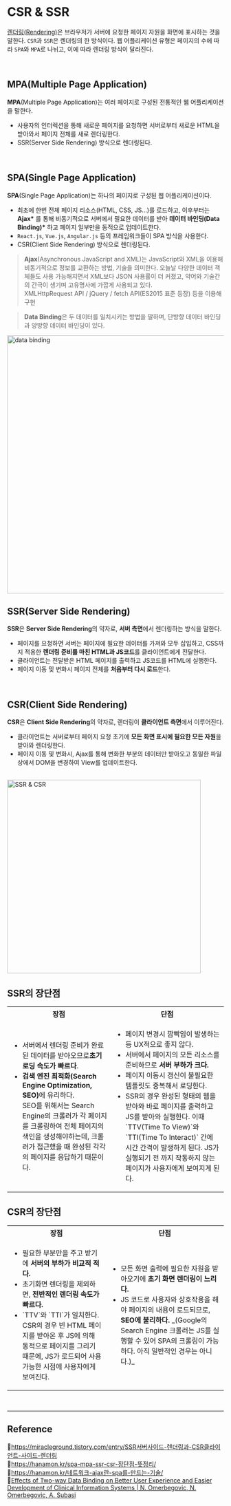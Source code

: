# CSR & SSR

[렌더링(Rendering)](https://github.com/da-in/tech-interview-study/blob/main/Web/%EB%B8%8C%EB%9D%BC%EC%9A%B0%EC%A0%80%EC%99%80%20%EB%A0%8C%EB%8D%94%EB%A7%81.md)은 브라우저가 서버에 요청한 페이지 자원을 화면에 표시하는 것을 말한다. `CSR`과 `SSR`은 렌더링의 한 방식이다. 웹 어플리케이션 유형은 페이지의 수에 따라 `SPA`와 `MPA`로 나뉘고, 이에 따라 렌더링 방식이 달라진다.

<br/>

## MPA(Multiple Page Application)

**MPA**(Multiple Page Application)는 여러 페이지로 구성된 전통적인 웹 어플리케이션을 말한다.

- 사용자의 인터렉션을 통해 새로운 페이지를 요청하면 서버로부터 새로운 HTML을 받아와서 페이지 전체를 새로 렌더링한다.
- SSR(Server Side Rendering) 방식으로 렌더링된다.

<br/>

## SPA(Single Page Application)

**SPA**(Single Page Application)는 하나의 페이지로 구성된 웹 어플리케이션이다.

- 최초에 한번 전체 페이지 리소스(HTML, CSS, JS...)를 로드하고, 이후부터는 **Ajax\*** 를 통해 비동기적으로 서버에서 필요한 데이터를 받아 **데이터 바인딩(Data Binding)\*** 하고 페이지 일부만을 동적으로 업데이트한다.
- `React.js`, `Vue.js`, `Angular.js` 등의 프레임워크들이 SPA 방식을 사용한다.
- CSR(Client Side Rendering) 방식으로 렌더링된다.

> **Ajax**(Asynchronous JavaScript and XML)는 JavaScript와 XML을 이용해 비동기적으로 정보를 교환하는 방법, 기술을 의미한다. 오늘날 다양한 데이터 객체들도 사용 가능해지면서 XML보다 JSON 사용률이 더 커졌고, 약어와 기술간의 간극이 생기며 고유명사에 가깝게 사용되고 있다.  
> XMLHttpRequest API / jQuery / fetch API(ES2015 표준 등장) 등을 이용해 구현

> **Data Binding**은 두 데이터를 일치시키는 방법을 말하며, 단방향 데이터 바인딩과 양방향 데이터 바인딩이 있다.

<img src="https://user-images.githubusercontent.com/66757141/206862315-7dcfd719-bb5f-471e-8510-10378cc69f6c.png" alt="data binding" width="600px" />

<br/>

## SSR(Server Side Rendering)

**SSR**은 **Server Side Rendering**의 약자로, **서버 측면**에서 렌더링하는 방식을 말한다.

- 페이지를 요청하면 서버는 페이지에 필요한 데이터를 가져와 모두 삽입하고, CSS까지 적용한 **렌더링 준비를 마친 HTML과 JS코드**를 클라이언트에게 전달한다.
- 클라이언트는 전달받은 HTML 페이지를 출력하고 JS코드를 HTML에 실행한다.
- 페이지 이동 및 변화시 페이지 전체를 **처음부터 다시 로드**한다.

<br/>

## CSR(Client Side Rendering)

**CSR**은 **Client Side Rendering**의 약자로, 렌더링이 **클라이언트 측면**에서 이루어진다.

- 클라이언트는 서버로부터 페이지 요청 초기에 **모든 화면 표시에 필요한 모든 자원**을 받아와 렌더링한다.
- 페이지 이동 및 변화시, Ajax를 통해 변화한 부분의 데이터만 받아오고 동일한 파일 상에서 DOM을 변경하여 View를 업데이트한다.

<br/>

<img src="https://linked2ev.github.io/assets/img/devlog/201808/2018-08-01-SPA-step1.png" alt="SSR & CSR" width="450px" />

<br/>

## SSR의 장단점

<table>
  <tr>
    <th>장점</th>
    <th>단점</th>
  </tr>
  <tr>
    <td>
      <ul>
        <li>서버에서 렌더링 준비가 완료된 데이터를 받아오므로<b>초기 로딩 속도가 빠르다</b>.</li>
        <li><b>검색 엔진 최적화(Search Engine Optimization, SEO)</b>에 유리하다.<br/>SEO를 위해서는 Search Engine의 크롤러가 각 페이지를 크롤링하여 전체 페이지의 색인을 생성해야하는데, 크롤러가 접근했을 때 완성된 각각의 페이지를 응답하기 때문이다.</li>
      </ul>
    </td>
    <td>
      <ul>
        <li>페이지 변경시 깜빡임이 발생하는 등 UX적으로 좋지 않다.</li>
        <li>서버에서 페이지의 모든 리소스를 준비하므로 <b>서버 부하가 크다.</b></li>
        <li>페이지 이동시 갱신이 불필요한 템플릿도 중복해서 로딩한다.</li>
        <li>SSR의 경우 완성된 형태의 웹을 받아와 바로 페이지를 출력하고 JS를 받아와 실행한다. 이때 `TTV(Time To View)`와 `TTI(Time To Interact)` 간에 시간 간격</b>이 발생하게 된다. JS가 실행되기 전 까지 작동하지 않는 페이지가 사용자에게 보여지게 된다.</li>
      </ul>
    </td>
  </tr>
</table>

## CSR의 장단점

<table>
  <tr>
    <th>장점</th>
    <th>단점</th>
  </tr>
  <tr>
    <td>
      <ul>
        <li>필요한 부분만을 주고 받기에 <b>서버의 부하가 비교적 적다.</b></li>
        <li>초기화면 렌더링을 제외하면, <b>전반적인 렌더링 속도가 빠르다.</b></li>
        <li>`TTV`와 `TTI`가 일치한다. CSR의 경우 빈 HTML 페이지를 받아온 후 JS에 의해 동적으로 페이지를 그리기 때문에, JS가 로드되어 사용가능한 시점에 사용자에게 보여진다.</li>
      </ul>
    </td>
    <td>
      <ul>
        <li>모든 화면 출력에 필요한 자원을 받아오기에 <b>초기 화면 렌더링이 느리다.</b></li>
        <li>JS 코드로 사용자와 상호작용을 해야 페이지의 내용이 로드되므로, <b>SEO에 불리하다.</b> _(Google의 Search Engine 크롤러는 JS를 실행할 수 있어 SPA의 크롤링이 가능하다. 아직 일반적인 경우는 아니다.)_</li>
      </ul>
    </td>
  </tr>
</table>

<br/>

---

## Reference

📄https://miracleground.tistory.com/entry/SSR서버사이드-렌더링과-CSR클라이언트-사이드-렌더링  
📄https://hanamon.kr/spa-mpa-ssr-csr-장단점-뜻정리/  
📄https://hanamon.kr/네트워크-ajax란-spa를-만드는-기술/  
📄[Effects of Two-way Data Binding on Better User Experience and Easier Development of Clinical Information Systems | N. Omerbegovic, N. Omerbegovic, A. Subasi](https://www.semanticscholar.org/paper/Effects-of-Two-way-Data-Binding-on-Better-User-and-Omerbegovic-Omerbegovic/efb2e5476dfbc843950d9fa304b06e78cbfb75e7)
